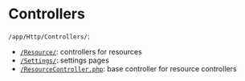# Controllers
`/app/Http/Controllers/`:
- [`/Resource/`](/app/Http/Controllers/Resource/): controllers for resources
- [`/Settings/`](/app/Http/Controllers/Settings/): settings pages
- [`/ResourceController.php`](/app/Http/Controllers/ResourceController.php): base controller for resource controllers

